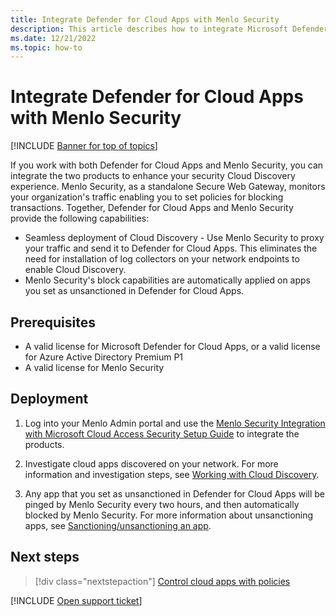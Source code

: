 ```yaml
---
title: Integrate Defender for Cloud Apps with Menlo Security
description: This article describes how to integrate Microsoft Defender for Cloud Apps with Menlo Security for seamless Cloud Discovery and automated block of unsanctioned apps.
ms.date: 12/21/2022
ms.topic: how-to
---
```

# Integrate Defender for Cloud Apps with Menlo Security

[!INCLUDE [Banner for top of topics](includes/banner.md)]

If you work with both Defender for Cloud Apps and Menlo Security, you can integrate the two products to enhance your security Cloud Discovery experience. Menlo Security, as a standalone Secure Web Gateway, monitors your organization's traffic enabling you to set policies for blocking transactions. Together, Defender for Cloud Apps and Menlo Security provide the following capabilities:

- Seamless deployment of Cloud Discovery - Use Menlo Security to proxy your traffic and send it to Defender for Cloud Apps. This eliminates the need for installation of log collectors on your network endpoints to enable Cloud Discovery.
- Menlo Security's block capabilities are automatically applied on apps you set as unsanctioned in Defender for Cloud Apps.

## Prerequisites

- A valid license for Microsoft Defender for Cloud Apps, or a valid license for Azure Active Directory Premium P1
- A valid license for Menlo Security

## Deployment

1. Log into your Menlo Admin portal and use the [Menlo Security Integration with Microsoft Cloud Access Security Setup Guide](https://admin.menlosecurity.com/docs/guides/web_admin_settings_casb.html?highlight=microsoft) to integrate the products.

1. Investigate cloud apps discovered on your network. For more information and investigation steps, see [Working with Cloud Discovery](working-with-cloud-discovery-data.md).
1. Any app that you set as unsanctioned in Defender for Cloud Apps will be pinged by Menlo Security every two hours, and then automatically blocked by Menlo Security. For more information about unsanctioning apps, see [Sanctioning/unsanctioning an app](governance-discovery.md#sanctioningunsanctioning-an-app).

## Next steps

> [!div class="nextstepaction"]
> [Control cloud apps with policies](control-cloud-apps-with-policies.md)

[!INCLUDE [Open support ticket](includes/support.md)]
